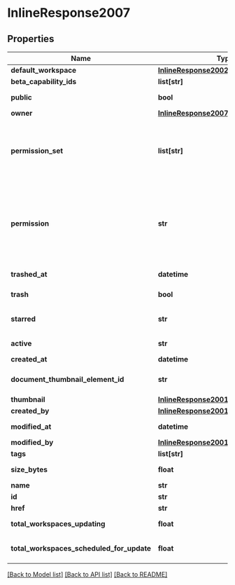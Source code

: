 # InlineResponse2007

## Properties
Name | Type | Description | Notes
------------ | ------------- | ------------- | -------------
**default_workspace** | [**InlineResponse2002DefaultWorkspace**](InlineResponse2002DefaultWorkspace.md) |  | [optional] 
**beta_capability_ids** | **list[str]** | Onshape internal use | [optional] 
**public** | **bool** | Whether document is public | [optional] 
**owner** | [**InlineResponse2007Owner**](InlineResponse2007Owner.md) |  | [optional] 
**permission_set** | **list[str]** | User&#39;s level of access to the document. Possible values: OWNER,             DELETE, RESHARE, WRITE, READ, COPY, EXPORT, COMMENT | [optional] 
**permission** | **str** | User&#39;s level of access to the document; can be ANONYMOUS_ACCESS, READ,             READ_COPY_EXPORT, COMMENT, WRITE, RESHARE, FULL, or OWNER (Deprecated) | [optional] 
**trashed_at** | **datetime** | When document has been trashed | [optional] 
**trash** | **bool** | Whether document has been trashed | [optional] 
**starred** | **str** | Whether document has been starred (Deprecated) | [optional] 
**active** | **str** | Whether a shared document is active | [optional] 
**created_at** | **datetime** | Creation date | [optional] 
**document_thumbnail_element_id** | **str** | The element which the Document Thumbnail should mirror | [optional] 
**thumbnail** | [**InlineResponse2001Thumbnail**](InlineResponse2001Thumbnail.md) |  | [optional] 
**created_by** | [**InlineResponse2001CreatedBy**](InlineResponse2001CreatedBy.md) |  | [optional] 
**modified_at** | **datetime** | Date of last modification | [optional] 
**modified_by** | [**InlineResponse2001ModifiedBy**](InlineResponse2001ModifiedBy.md) |  | [optional] 
**tags** | **list[str]** | Reserved for future use | [optional] 
**size_bytes** | **float** | Size of document in bytes | [optional] 
**name** | **str** | Name of document | [optional] 
**id** | **str** | Document ID | [optional] 
**href** | **str** | Document URL | [optional] 
**total_workspaces_updating** | **float** | Number of workspaces that are updating | [optional] 
**total_workspaces_scheduled_for_update** | **float** | Number of workspaces that are scheduled for             updating | [optional] 

[[Back to Model list]](../README.md#documentation-for-models) [[Back to API list]](../README.md#documentation-for-api-endpoints) [[Back to README]](../README.md)


